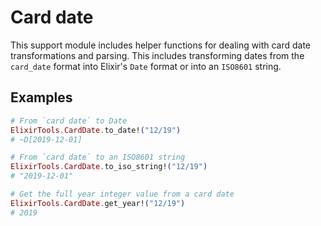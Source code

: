# Card date

This support module includes helper functions for dealing with card date transformations and parsing.
This includes transforming dates from the `card_date` format into Elixir's `Date` format or into
an `ISO8601` string.

## Examples

```elixir
# From `card date` to Date
ElixirTools.CardDate.to_date!("12/19")
# ~D[2019-12-01]

# From `card date` to an ISO8601 string
ElixirTools.CardDate.to_iso_string!("12/19")
# "2019-12-01"

# Get the full year integer value from a card date
ElixirTools.CardDate.get_year!("12/19")
# 2019
```
